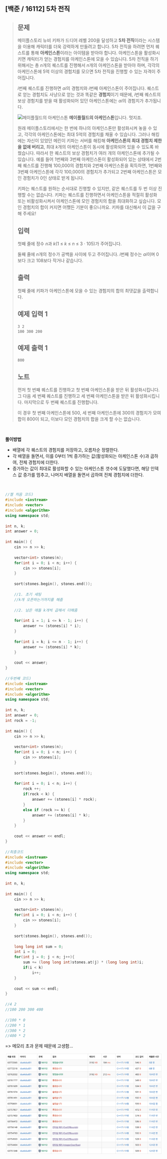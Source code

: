 ## [백준 / 16112] 5차 전직

> ## 문제
>
> 메이플스토리 뉴비 키파가 드디어 레벨 200을 달성하고 **5차 전직**이라는 시스템을 이용해 캐릭터를 더욱 강력하게 만들려고 합니다. 5차 전직을 하려면 먼저 퀘스트를 통해 **아케인스톤**이라는 아이템을 받아야 합니다. 아케인스톤을 활성화시키면 캐릭터가 얻는 경험치를 아케인스톤에 모을 수 있습니다. 5차 전직을 하기 위해서는 총 *n*개의 퀘스트를 진행해서 *n*개의 아케인스톤을 받아야 하며, 각각의 아케인스톤에 5억 이상의 경험치를 모으면 5차 전직을 진행할 수 있는 자격이 주어집니다.
>
> *i*번째 퀘스트를 진행하면 *ai*의 경험치와 *i*번째 아케인스톤이 주어집니다. 퀘스트로 얻는 경험치도 사냥으로 얻는 것과 똑같은 **경험치**이기 때문에, *i*번째 퀘스트의 보상 경험치를 받을 때 활성화되어 있던 아케인스톤에는 *ai*의 경험치가 추가됩니다.
>
> ![메이플월드의 아케인스톤](https://upload.acmicpc.net/ad5d9cc7-aa8b-4d6d-a378-a5f9104af010/-/preview/)
> **메이플월드의 아케인스톤**입니다. 멋지죠.
>
> 원래 메이플스토리에서는 한 번에 하나의 아케인스톤만 활성화시켜 놓을 수 있고, 각각의 아케인스톤에는 최대 5억의 경험치를 채울 수 있습니다. 그러나 해킹에는 자신이 있었던 메린이 키파는 서버를 해킹해 **아케인스톤의 최대 경험치 제한을 없애 버리고**, 최대 *k*개의 아케인스톤이 동시에 활성화되어 있을 수 있도록 바꿨습니다. 따라서 한 퀘스트의 보상 경험치가 여러 개의 아케인스톤에 추가될 수 있습니다. 예를 들어 1번째와 3번째 아케인스톤이 활성화되어 있는 상태에서 2번째 퀘스트를 진행해 100,000의 경험치와 2번째 아케인스톤을 획득하면, 1번째와 3번째 아케인스톤에 각각 100,000의 경험치가 추가되고 2번째 아케인스톤은 모인 경험치가 0인 상태로 받게 됩니다.
>
> 키파는 퀘스트를 원하는 순서대로 진행할 수 있지만, 같은 퀘스트를 두 번 이상 진행할 수는 없습니다. 키파는 퀘스트를 진행하면서 아케인스톤을 적절히 활성화 또는 비활성화시켜서 아케인스톤에 모인 경험치의 합을 최대화하고 싶습니다. 모인 경험치의 합이 커지면 어쨌든 기분이 좋으니까요. 키파를 대신해서 이 값을 구해 주세요!
>
> ## 입력
>
> 첫째 줄에 정수 *n*과 *k*(1 ≤ *k* ≤ *n* ≤ 3 · 105)가 주어집니다.
>
> 둘째 줄에 *n*개의 정수가 공백을 사이에 두고 주어집니다. *i*번째 정수는 *ai*이며 0보다 크고 108보다 작거나 같습니다.
>
> ## 출력
>
> 첫째 줄에 키파가 아케인스톤에 모을 수 있는 경험치의 합의 최댓값을 출력합니다.
>
> ## 예제 입력 1
>
> ```
> 3 2
> 100 300 200
> ```
>
> ## 예제 출력 1 
>
> ```
> 800
> ```
>
> ## 노트
>
> 먼저 첫 번째 퀘스트를 진행하고 첫 번째 아케인스톤을 받은 뒤 활성화시킵니다. 그 다음 세 번째 퀘스트를 진행하고 세 번째 아케인스톤을 받은 뒤 활성화시킵니다. 마지막으로 두 번째 퀘스트를 진행합니다.
>
> 이 경우 첫 번째 아케인스톤에 500, 세 번째 아케인스톤에 300의 경험치가 모여 합이 800이 되고, 이보다 모인 경험치의 합을 크게 할 수는 없습니다.

<br>

**풀이방법**

- 배열에 각 퀘스트의 경험치를 저장하고, 오름차순 정렬한다.
- 각 배열을 돌면서, 이를 0부터 1씩 증가하는 값(활성화되는 아케인스톤 수)과 곱하여, 전체 경험치에 더한다.
- 증가하는 값이 최대로 활성화할 수 있는 아케인스톤 갯수에 도달했다면, 해당 인덱스 값 증가를 멈추고, 나머지 배열을 돌면서 곱하여 전체 경험치에 더한다.

<br>

```cpp
//젤 처음 코드)
#include <iostream>
#include <vector>
#include <algorithm>
using namespace std;

int n, k;
int answer = 0;

int main() {
    cin >> n >> k;
    
    vector<int> stones(n);
    for(int i = 0; i < n; i++) {
        cin >> stones[i];
    }
    
    sort(stones.begin(), stones.end());
    
    //1. 초기 세팅
    //k개 오픈하는거까지를 해줌
    
    //2. 남은 애들 k개씩 곱해서 더해줌
    
    for(int i = 1; i <= k - 1; i++) {
        answer += (stones[i] * i);
    }
    
    for(int i = k; i <= n - 1; i++) {
        answer += (stones[i] * k);
    }

    cout << answer;
}

//두번째 코드)
#include <iostream>
#include <vector>
#include <algorithm>
using namespace std;

int n, k;
int answer = 0;
int rock = -1;

int main() {
    cin >> n >> k;
    
    vector<int> stones(n);
    for(int i = 0; i < n; i++) {
        cin >> stones[i];
    }
    
    sort(stones.begin(), stones.end());   
    
    for(int i = 0; i < n; i++) {
        rock ++;
        if(rock < k) {
            answer += (stones[i] * rock);
        }
        else if (rock >= k) {
            answer += (stones[i] * k);
        }
    }
    
    cout << answer << endl;
}

//최종코드
#include <iostream>
#include <vector>
#include <algorithm>
using namespace std;

int n, k;

int main() {
    cin >> n >> k;
    
    vector<int> stones(n);
    for(int i = 0; i < n; i++) {
        cin >> stones[i];
    }
    
    sort(stones.begin(), stones.end());
    
    long long int sum = 0;
    int i = 0;
    for(int j = 0; j < n; j++){
        sum += (long long int)stones.at(j) * (long long int)i;
        if(i < k)
            i++;
    }
    
    cout << sum << endl;
}

//4 2
//100 200 300 400

//100 * 0
//200 * 1
//300 * 2
//400 * 2
```

=> 메모리 초과 문제 때문에 고생함...

![screen-shot](image.assets/screen-shot.png)